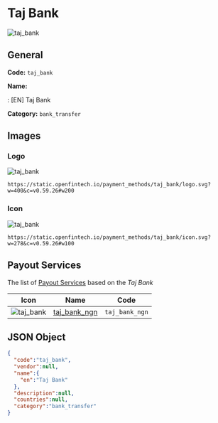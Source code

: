 
# Taj Bank 
![taj_bank](https://static.openfintech.io/payment_methods/taj_bank/logo.svg?w=400&c=v0.59.26#w200)  

## General 
**Code:** `taj_bank` 
 
**Name:** 
 
:	[EN] Taj Bank 
 
**Category:** `bank_transfer` 
 

## Images 

### Logo 
![taj_bank](https://static.openfintech.io/payment_methods/taj_bank/logo.svg?w=400&c=v0.59.26#w200)  

```
https://static.openfintech.io/payment_methods/taj_bank/logo.svg?w=400&c=v0.59.26#w200
```  

### Icon 
![taj_bank](https://static.openfintech.io/payment_methods/taj_bank/icon.svg?w=278&c=v0.59.26#w100)  

```
https://static.openfintech.io/payment_methods/taj_bank/icon.svg?w=278&c=v0.59.26#w100
```  

## Payout Services 
 
The list of [Payout Services](/payout-services/) based on the _Taj Bank_ 

|Icon|Name|Code| 
|:---:|:---:|:---:| 
|![taj_bank](https://static.openfintech.io/payout_methods/taj_bank/icon.svg?w=278&c=v0.59.26#w40) |[taj_bank_ngn](/payout-services/taj_bank_ngn/)|`taj_bank_ngn`| 
 

## JSON Object 

```json
{
  "code":"taj_bank",
  "vendor":null,
  "name":{
    "en":"Taj Bank"
  },
  "description":null,
  "countries":null,
  "category":"bank_transfer"
}
```  
